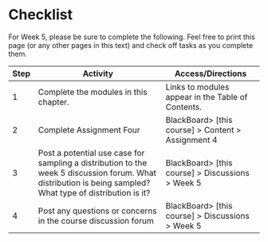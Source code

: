 # Checklist

For Week 5, please be sure to complete the following. Feel free to print this page (or any other pages in this text) and check off tasks as you complete them.


| Step | Activity | Access/Directions |
|-----|-----|-----|
| 1 | Complete the modules in this chapter. | Links to modules appear in the Table of Contents.| 
| 2 | Complete Assignment Four | BlackBoard> [this course] > Content > Assignment 4 |
| 3 | Post a potential use case for sampling a distribution to the week 5 discussion forum.  What distribution is being sampled?  What type of distribution is it? | BlackBoard> [this course] > Discussions > Week 5 |
| 4 | Post any questions or concerns in the course discussion forum | BlackBoard> [this course] > Discussions > Week 5 |


